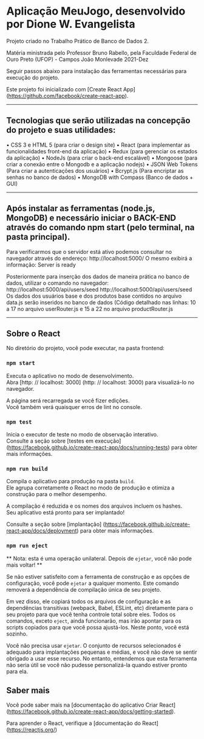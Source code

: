 # Aplicação MeuJogo, desenvolvido por Dione W. Evangelista
Projeto criado no Trabalho Prático de Banco de Dados 2. 

Matéria ministrada pelo Professor Bruno Rabello, pela Faculdade Federal de Ouro Preto (UFOP) - Campos João Monlevade
2021-Dez

Seguir passos abaixo para instalação das ferramentas necessárias para execução do projeto.

Este projeto foi inicializado com [Create React App] (https://github.com/facebook/create-react-app).

--------------------------------------------------------------------------------------------------------------------------

## Tecnologias que serão utilizadas na concepção do projeto e suas utilidades:
•	CSS 3 e HTML 5 (para criar o design site)
•	React (para implementar as funcionalidades front-end da aplicação)
•	Redux (para gerenciar os estados da aplicação)
•	NodeJs (para criar o back-end escalável)
•	Mongoose (para criar a conexão entre o Mongodb e a aplicação nodejs)
•	JSON Web Tokens (Para criar a autenticações dos usuários)
•	Bcrypt.js (Para encriptar as senhas no banco de dados)
•	MongoDB with Compass (Banco de dados + GUI)

--------------------------------------------------------------------------------------------------------------------------

## Após instalar as ferramentas (node.js, MongoDB) e necessário iniciar o BACK-END através do comando npm start (pelo terminal, na pasta principal).

Para verificarmos que o servidor está ativo podemos consultar no navegador através do endereço: http://localhost:5000/
O mesmo exibirá a informação: Server is ready

Posteriormente para inserção dos dados de maneira prática no banco de dados,  utilizar o comando no navegador:
http://localhost:5000/api/users/seed
http://localhost:5000/api/users/seed
Os dados dos usuários base e dos produtos base contidos no arquivo data.js serão inseridos no banco de dados (Código detalhado nas linhas: 10 a 17 no arquivo userRouter.js e 15 a 22 no arquivo productRouter.js

--------------------------------------------------------------------------------------------------------------------------
## Sobre o React

No diretório do projeto, você pode executar, na pasta frontend:

### `npm start`

Executa o aplicativo no modo de desenvolvimento. \
Abra [http: // localhost: 3000] (http: // localhost: 3000) para visualizá-lo no navegador.

A página será recarregada se você fizer edições. \
Você também verá quaisquer erros de lint no console.

### `npm test`

Inicia o executor de teste no modo de observação interativo. \
Consulte a seção sobre [testes em execução] (https://facebook.github.io/create-react-app/docs/running-tests) para obter mais informações.

### `npm run build`

Compila o aplicativo para produção na pasta `build`. \
Ele agrupa corretamente o React no modo de produção e otimiza a construção para o melhor desempenho.

A compilação é reduzida e os nomes dos arquivos incluem os hashes. \
Seu aplicativo está pronto para ser implantado!

Consulte a seção sobre [implantação] (https://facebook.github.io/create-react-app/docs/deployment) para obter mais informações.

### `npm run eject`

** Nota: esta é uma operação unilateral. Depois de `ejetar`, você não pode mais voltar! **

Se não estiver satisfeito com a ferramenta de construção e as opções de configuração, você pode `ejetar` a qualquer momento. Este comando removerá a dependência de compilação única de seu projeto.

Em vez disso, ele copiará todos os arquivos de configuração e as dependências transitivas (webpack, Babel, ESLint, etc) diretamente para o seu projeto para que você tenha controle total sobre eles. Todos os comandos, exceto `eject`, ainda funcionarão, mas irão apontar para os scripts copiados para que você possa ajustá-los. Neste ponto, você está sozinho.

Você não precisa usar `ejetar`. O conjunto de recursos selecionados é adequado para implantações pequenas e médias, e você não deve se sentir obrigado a usar esse recurso. No entanto, entendemos que esta ferramenta não seria útil se você não pudesse personalizá-la quando estiver pronto para ela.

## Saber mais

Você pode saber mais na [documentação do aplicativo Criar React] (https://facebook.github.io/create-react-app/docs/getting-started).

Para aprender o React, verifique a [documentação do React] (https://reactjs.org/)
